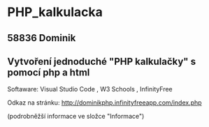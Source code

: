 # PHP_kalkulacka
## 58836 Dominik
## Vytvoření jednoduché "PHP kalkulačky" s pomocí php a html 

Softaware: Visual Studio Code
, W3 Schools
, InfinityFree

Odkaz na stránku: http://dominikphp.infinityfreeapp.com/index.php

(podrobněžší informace ve složce "Informace")
